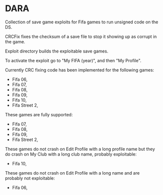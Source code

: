 DARA
====

Collection of save game exploits for Fifa games to run unsigned code on the DS.

CRCFix fixes the checksum of a save file to stop it showing up as corrupt in the game.

Exploit directory builds the exploitable save games.

To activate the exploit go to "My FIFA (year)", and then "My Profile".

Currently CRC fixing code has been implemented for the following games:

- Fifa 06,
- Fifa 07,
- Fifa 08,
- Fifa 09,
- Fifa 10,
- Fifa Street 2,

These games are fully supported:

- Fifa 07,
- Fifa 08,
- Fifa 09,
- Fifa Street 2,

These games do not crash on Edit Profile with a long profile name but they do crash on My Club with a long club name, probably exploitable:

- Fifa 10,

These games do not crash on Edit Profile with a long name and are probably not exploitable:

- Fifa 06,